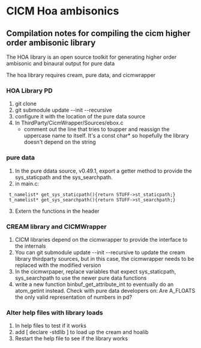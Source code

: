 # CICM Hoa ambisonics
## Compilation notes for compiling the cicm higher order ambisonic library

The HOA library is an open source toolkit for generating higher order ambisonic and binaural output for pure data

The hoa library requires cream, pure data, and cicmwrapper

### HOA Library PD
1. git clone <hoalibrary-pd> 
2. git submodule update --init --recursive
3. configure it with the location of the pure data source
4. In ThirdParty/CicmWrapper/Sources/ebox.c
    * comment out the line that tries to toupper and reassign the uppercase name to itself. It's a const char* so hopefully the library doesn't depend on the string

### pure data 
1. In the pure ddata source, v0.49.1, export a getter method to provide the sys_staticpath and the sys_searchpath.
2. in main.c:   
```
 t_namelist* get_sys_staticpath(){return STUFF->st_staticpath;}   
 t_namelist* get_sys_searchpath(){return STUFF->st_searchpath;}
```
3. Extern the functions in the header

### CREAM library and CICMWrapper
1. CICM libraries depend on the cicmwrapper to provide the interface to the internals
2. You can git submodule update --init --recursive to update the cream library thirdparty sources, but in this case, the cicmwrapper needs to be replaced with the modified version
3. In the cicmwrpaper, replace variables that expect sys_staticpath, sys_searchpath to use the newer pure data functions
4. write a new function binbuf_get_attribute_int to eventually do an atom_getint instead. Check with pure data developers on: Are A_FLOATS the only valid representation of numbers in pd?

### Alter help files with library loads
1. In help files to test if it works
2. add [ declare -stdlib <path to lib> ] to load up the cream and hoalib
3. Restart the help file to see if the library works


